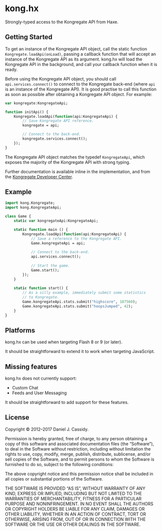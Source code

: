 # kong.hx

Strongly-typed access to the Kongregate API from Haxe.


## Getting Started

To get an instance of the Kongregate API object, call the static function
`Kongregate.loadApi(onLoad)`, passing a callback function that will accept an
instance of the Kongregate API as its argument. kong.hx will load the
Kongregate API in the background, and call your callback function when it is
ready.

Before using the Kongregate API object, you should call
`api.services.connect()` to connect to the Kongregate back-end (where `api` is
an instance of the Kongregate API). It is good practise to call this function
as soon as possible after obtaining a Kongregate API object. For example:

```haxe
var kongregate:KongregateApi;

function initApi() {
    Kongregate.loadApi(function(api:KongregateApi) {
        // Save Kongregate API reference.
        kongregate = api;

        // Connect to the back-end.
        kongregate.services.connect();
    });
}
```

The Kongregate API object matches the typedef `KongregateApi`, which exposes
the majority of the Kongregate API with strong typing.

Further documentation is available inline in the implementation, and from
the [Kongregate Developer Center][1].


## Example

```haxe
import kong.Kongregate;
import kong.KongregateApi;

class Game {
    static var kongregateApi:KongregateApi;

    static function main () {
        Kongregate.loadApi(function(api:KongregateApi) {
            // Save a reference to the Kongregate API.
            Game.kongregateApi = api;
        
            // Connect to the back-end.
            api.services.connect();
            
            // Start the game.
            Game.start();
        });
    }
    
    static function start() {
        // As a silly example, immediately submit some statistics
        // to Kongregate.
        Game.kongregateApi.stats.submit("highscore", 187560);
        Game.kongregateApi.stats.submit("hoopsJumped", 42);
    }
}
```

## Platforms

kong.hx can be used when targeting Flash 8 or 9 (or later).

It should be straightforward to extend it to work when targeting JavaScript.


## Missing features

kong.hx does not currently support:

 * Custom Chat
 * Feeds and User Messaging

It should be straightforward to add support for these features.


## License

Copyright © 2012–2017 Daniel J. Cassidy.

Permission is hereby granted, free of charge, to any person obtaining a copy
of this software and associated documentation files (the “Software”), to deal
in the Software without restriction, including without limitation the rights
to use, copy, modify, merge, publish, distribute, sublicense, and/or sell
copies of the Software, and to permit persons to whom the Software is
furnished to do so, subject to the following conditions:

The above copyright notice and this permission notice shall be included in all
copies or substantial portions of the Software.

THE SOFTWARE IS PROVIDED “AS IS”, WITHOUT WARRANTY OF ANY KIND, EXPRESS OR
IMPLIED, INCLUDING BUT NOT LIMITED TO THE WARRANTIES OF MERCHANTABILITY,
FITNESS FOR A PARTICULAR PURPOSE AND NONINFRINGEMENT. IN NO EVENT SHALL THE
AUTHORS OR COPYRIGHT HOLDERS BE LIABLE FOR ANY CLAIM, DAMAGES OR OTHER
LIABILITY, WHETHER IN AN ACTION OF CONTRACT, TORT OR OTHERWISE, ARISING FROM,
OUT OF OR IN CONNECTION WITH THE SOFTWARE OR THE USE OR OTHER DEALINGS IN THE
SOFTWARE.


[1]: http://developers.kongregate.com/docs/api-overview/intro
